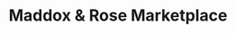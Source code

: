 ---
title: "Maddox & Rose Marketplace"
url: /shelbyville/maddox-and-rose-marketplace/
shop: shop
---